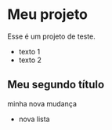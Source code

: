 # Meu projeto

Esse é um projeto de teste.

- texto 1
- texto 2

## Meu segundo título

minha nova mudança

- nova lista

